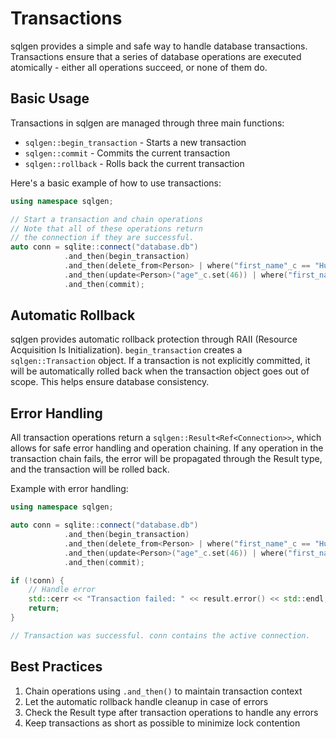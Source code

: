 # Transactions

sqlgen provides a simple and safe way to handle database transactions. Transactions ensure that a series of database operations are executed atomically - either all operations succeed, or none of them do.

## Basic Usage

Transactions in sqlgen are managed through three main functions:

- `sqlgen::begin_transaction` - Starts a new transaction
- `sqlgen::commit` - Commits the current transaction
- `sqlgen::rollback` - Rolls back the current transaction 

Here's a basic example of how to use transactions:

```cpp
using namespace sqlgen;

// Start a transaction and chain operations
// Note that all of these operations return
// the connection if they are successful.
auto conn = sqlite::connect("database.db")
            .and_then(begin_transaction)
            .and_then(delete_from<Person> | where("first_name"_c == "Hugo"))
            .and_then(update<Person>("age"_c.set(46)) | where("first_name"_c == "Homer"))
            .and_then(commit);
```

## Automatic Rollback

sqlgen provides automatic rollback protection through RAII (Resource Acquisition Is Initialization). `begin_transaction` creates a `sqlgen::Transaction` object. If a transaction is not explicitly committed, it will be automatically rolled back when the transaction object goes out of scope. This helps ensure database consistency.

## Error Handling

All transaction operations return a `sqlgen::Result<Ref<Connection>>`, which allows for safe error handling and operation chaining. If any operation in the transaction chain fails, the error will be propagated through the Result type, and the transaction will be rolled back.

Example with error handling:

```cpp
using namespace sqlgen;

auto conn = sqlite::connect("database.db")
            .and_then(begin_transaction)
            .and_then(delete_from<Person> | where("first_name"_c == "Hugo"))
            .and_then(update<Person>("age"_c.set(46)) | where("first_name"_c == "Homer"))
            .and_then(commit);

if (!conn) {
    // Handle error
    std::cerr << "Transaction failed: " << result.error() << std::endl;
    return;
}

// Transaction was successful. conn contains the active connection.
```

## Best Practices

1. Chain operations using `.and_then()` to maintain transaction context
2. Let the automatic rollback handle cleanup in case of errors
3. Check the Result type after transaction operations to handle any errors
4. Keep transactions as short as possible to minimize lock contention
